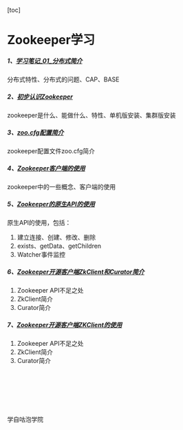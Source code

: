 [toc]

# Zookeeper学习

##### 1、[学习笔记_01_分布式简介](notes/zookeeper学习笔记_01_分布式简介.md)
分布式特性、分布式的问题、CAP、BASE

##### 2、[初步认识Zookeeper](notes/zookeeper学习笔记_02_初步认识zookeeper.md)
zookeeper是什么、能做什么、特性、单机版安装、集群版安装

##### 3、[zoo.cfg配置简介](notes/zookeeper学习笔记_03_zoo.cfg配置简介.md)
zookeeper配置文件zoo.cfg简介

##### 4、[Zookeeper客户端的使用](notes/zookeeper学习笔记_04_客户端的使用.md)
zookeeper中的一些概念、客户端的使用

##### 5、[Zookeeper的原生API的使用](notes/zookeeper学习笔记_05_原生API的使用.md)
原生API的使用，包括：
1. 建立连接、创建、修改、删除
2. exists、getData、getChildren
3. Watcher事件监控

##### 6、[Zookeeper开源客户端ZkClient和Curator简介](notes/zookeeper学习笔记_06_Zookeeper开源客户端ZkClient和Curator简介.md)
1. Zookeeper API不足之处
2. ZkClient简介
3. Curator简介

##### 7、[Zookeeper开源客户端ZKClient的使用](notes/zookeeper学习笔记_06_Zookeeper开源客户端ZKClient和Curator简介.md)
1. Zookeeper API不足之处
2. ZkClient简介
3. Curator简介









<br><br><br><br><br><br>学自咕泡学院